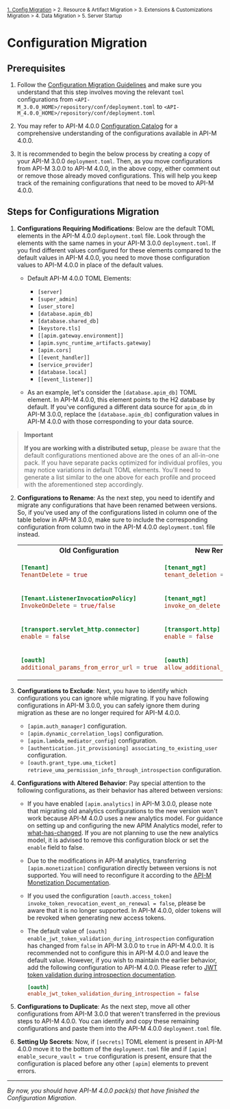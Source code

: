 <small> [1. Config Migration](./config-migration.md) > 2. Resource & Artifact Migration > 3. Extensions & Customizations Migration > 4. Data Migration > 5. Server Startup </small>

# Configuration Migration

## Prerequisites

1. Follow the [Configuration Migration Guidelines](../../../general-config-migration.md) and make sure you understand that this step involves moving the relevant `toml` configurations from `<API-M_3.0.0_HOME>/repository/conf/deployment.toml` to `<API-M_4.0.0_HOME>/repository/conf/deployment.toml`

2. You may refer to API-M 4.0.0 [Configuration Catalog](https://apim.docs.wso2.com/en/4.0.0/reference/config-catalog/) for a comprehensive understanding of the configurations available in API-M 4.0.0.

3. It is recommended to begin the below process by creating a copy of your API-M 3.0.0 `deployment.toml`. Then, as you move configurations from API-M 3.0.0 to API-M 4.0.0, in the above copy, either comment out or remove those already moved configurations. This will help you keep track of the remaining configurations that need to be moved to API-M 4.0.0. 


## Steps for Configurations Migration

1.  **Configurations Requiring Modifications**: Below are the default TOML elements in the API-M 4.0.0 `deployment.toml` file. Look through the elements with the same names in your API-M 3.0.0 `deployment.toml`. If you find different values configured for these elements compared to the default values in API-M 4.0.0, you need to move those configuration values to API-M 4.0.0 in place of the default values.

    - Default API-M 4.0.0 TOML Elements:
      - `[server]`
      - `[super_admin]`
      - `[user_store]`
      - `[database.apim_db]`
      - `[database.shared_db]`
      - `[keystore.tls]`
      - `[[apim.gateway.environment]]`
      - `[apim.sync_runtime_artifacts.gateway]`
      - `[apim.cors]`
      - `[[event_handler]]`
      - `[service_provider]`
      - `[database.local]`
      - `[[event_listener]]`

    - As an example, let's consider the `[database.apim_db]` TOML element. In API-M 4.0.0, this element points to the H2 database by default. If you've configured a different data source for `apim_db` in API-M 3.0.0, replace the `[database.apim_db]` configuration values in API-M 4.0.0 with those corresponding to your data source.

> **Important**
>
> **If you are working with a distributed setup,** please be aware that the default configurations mentioned above are the ones of an all-in-one pack. If you have separate packs optimized for individual profiles, you may notice variations in default TOML elements. You'll need to generate a list similar to the one above for each profile and proceed with the aforementioned step accordingly.

2. **Configurations to Rename**: As the next step, you need to identify and migrate any configurations that have been renamed between versions. So, if you've used any of the configurations listed in column one of the table below in API-M 3.0.0, make sure to include the corresponding configuration from column two in the API-M 4.0.0 `deployment.toml` file instead.

    <table>
    <tr><td style="text-align: center;"> <b>Old Configuration</b> </td>
    <td style="text-align: center;"> <b>New Renamed Configuration</b> </td></tr>
    <tr><td>

    ```toml
    [Tenant] 
    TenantDelete = true
    ```

    </td><td>

    ```toml
    [tenant_mgt]
    tenant_deletion = true
    ```

    </td></tr><tr></tr><tr><td>

    ```toml
    [Tenant.ListenerInvocationPolicy] 
    InvokeOnDelete = true/false
    ```

    </td><td>

    ```toml
    [tenant_mgt]
    invoke_on_delete = true/false
    ```

    </td></tr><tr></tr><tr><td>

    ```toml
    [transport.servlet_http.connector] 
    enable = false
    ```

    </td><td>

    ```toml
    [transport.http]
    enable = false
    ```

    </td></tr><tr></tr><tr><td>

    ```toml
    [oauth]
    additional_params_from_error_url = true
    ```

    </td><td>

    ```toml
    [oauth] 
    allow_additional_params_from_error_url = true
    ```

    </td></tr>

    </table>

3. **Configurations to Exclude**: Next, you have to identify which configurations you can ignore while migrating. If you have following configurations in API-M 3.0.0, you can safely ignore them during migration as these are no longer required for API-M 4.0.0. 

    - `[apim.auth_manager]` configuration. <!-- used previously for jaggery apps -->
    - `[apim.dynamic_correlation_logs]` configuration. <!-- used previously to enable logs without server restart -->
    - `[apim.lambda_mediator_config]` configuration. <!-- not required as  parameter passing is enabled by default in 4.0.0+. -->
    - `[authentication.jit_provisioning] associating_to_existing_user` configuration. <!-- fix for WSO2-2021-1573 which does not affect APIM 4.0.0 -->
    - `[oauth.grant_type.uma_ticket] retrieve_uma_permission_info_through_introspection` configuration.



4. **Configurations with Altered Behavior**: Pay special attention to the following configurations, as their behavior has altered between versions:

   - If you have enabled `[apim.analytics]` in API-M 3.0.0, please note that migrating old analytics configurations to the new version won't work because API-M 4.0.0 uses a new analytics model. For guidance on setting up and configuring the new APIM Analytics model, refer to [what-has-changed](../../../what-has-changed.md#major-changes-in-api-manager-400). If you are not planning to use the new analytics model, it is advised to remove this configuration block or set the `enable` field to false.
  
   - Due to the modifications in API-M analytics, transferring `[apim.monetization]` configuration directly between versions is not supported. You will need to reconfigure it according to the [API-M Monetization Documentation](https://apim.docs.wso2.com/en/4.0.0/design/api-monetization/monetizing-an-api/).

   - If you used the configuration `[oauth.access_token] invoke_token_revocation_event_on_renewal = false`, please be aware that it is no longer supported. In API-M 4.0.0, older tokens will be revoked when generating new access tokens.

   - The default value of `[oauth] enable_jwt_token_validation_during_introspection` configuration has changed from `false` in API-M 3.0.0 to `true` in API-M 4.0.0. It is recommended not to configure this in API-M 4.0.0 and leave the default value. However, if you wish to maintain the earlier behavior, add the following configuration to API-M 4.0.0. Please refer to [JWT token validation during introspection documentation](https://apim.docs.wso2.com/en/3.0.0/learn/api-security/openid-connect/obtaining-user-profile-information-with-openid-connect/).
        ```toml
        [oauth]
        enable_jwt_token_validation_during_introspection = false
        ``` 
        
 

5. **Configurations to Duplicate**: As the next step, move all other configurations from API-M 3.0.0 that weren't transferred in the previous steps to API-M 4.0.0. You can identify and copy these remaining configurations and paste them into the API-M 4.0.0 `deployment.toml` file. 

6. **Setting Up Secrets**: Now, if `[secrets]` TOML element is present in API-M 4.0.0 move it to the bottom of the `deployment.toml` file and if `[apim] enable_secure_vault = true` configuration is present, ensure that the configuration is placed before any other `[apim]` elements to prevent errors.

---
*By now, you should have API-M 4.0.0 pack(s) that have finished the Configuration Migration*.
